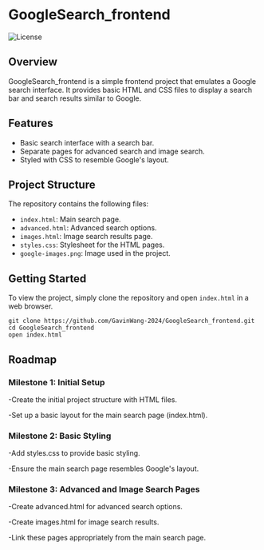 # GoogleSearch_frontend


![License](https://img.shields.io/badge/license-MIT-green)


## Overview
GoogleSearch_frontend is a simple frontend project that emulates a Google search interface. It provides basic HTML and CSS files to display a search bar and search results similar to Google.

## Features
- Basic search interface with a search bar.
- Separate pages for advanced search and image search.
- Styled with CSS to resemble Google's layout.

## Project Structure
The repository contains the following files:
- `index.html`: Main search page.
- `advanced.html`: Advanced search options.
- `images.html`: Image search results page.
- `styles.css`: Stylesheet for the HTML pages.
- `google-images.png`: Image used in the project.

## Getting Started
To view the project, simply clone the repository and open `index.html` in a web browser.

```
git clone https://github.com/GavinWang-2024/GoogleSearch_frontend.git
cd GoogleSearch_frontend
open index.html
```

## Roadmap

### Milestone 1: Initial Setup
-Create the initial project structure with HTML files.

-Set up a basic layout for the main search page (index.html).


### Milestone 2: Basic Styling

-Add styles.css to provide basic styling.

-Ensure the main search page resembles Google's layout.


### Milestone 3: Advanced and Image Search Pages

-Create advanced.html for advanced search options.

-Create images.html for image search results.

-Link these pages appropriately from the main search page.
